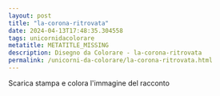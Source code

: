 ```yaml
---
layout: post
title: "la-corona-ritrovata"
date: 2024-04-13T17:48:35.304558
tags: unicornidacolorare
metatitle: METATITLE_MISSING
description: Disegno da Colorare - la-corona-ritrovata
permalink: /unicorni-da-colorare/la-corona-ritrovata.html
---
```

Scarica stampa e colora l'immagine del racconto
        